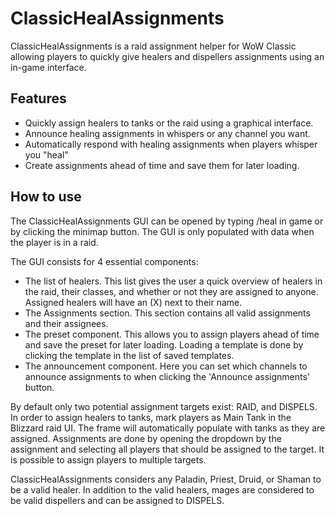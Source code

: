 # ClassicHealAssignments
ClassicHealAssignments is a raid assignment helper for WoW Classic allowing players to quickly give healers and dispellers assignments using an in-game interface.

## Features
* Quickly assign healers to tanks or the raid using a graphical interface.
* Announce healing assignments in whispers or any channel you want.
* Automatically respond with healing assignments when players whisper you "heal"
* Create assignments ahead of time and save them for later loading.

## How to use
The ClassicHealAssignments GUI can be opened by typing /heal in game or by clicking the minimap button.  The GUI is only populated with data when the player is in a raid.

The GUI consists for 4 essential components: 
* The list of healers. This list gives the user a quick overview of healers in the raid, their classes, and whether or not they are assigned to anyone. Assigned healers will have an (X) next to their name.
* The Assignments section. This section contains all valid assignments and their assignees.
* The preset component. This allows you to assign players ahead of time and save the preset for later loading. Loading a template is done by clicking the template in the list of saved templates.
* The announcement component. Here you can set which channels to announce assignments to when clicking the 'Announce assignments' button.

By default only two potential assignment targets exist: RAID, and DISPELS. In order to assign healers to tanks, mark players as Main Tank in the Blizzard raid UI. The frame will automatically populate with tanks as they are assigned. Assignments are done by opening the dropdown by the assignment and selecting all players that should be assigned to the target. It is possible to assign players to multiple targets.

ClassicHealAssignments considers any Paladin, Priest, Druid, or Shaman to be a valid healer. In addition to the valid healers, mages are considered to be valid dispellers and can be assigned to DISPELS.
